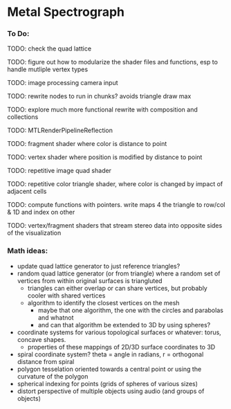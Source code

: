 Metal Spectrograph
==================

### To Do:

TODO: check the quad lattice

TODO: figure out how to modularize the shader files and functions, esp
  to handle mutliple vertex types

TODO: image processing camera input

TODO: rewrite nodes to run in chunks? avoids triangle draw max

TODO: explore much more functional rewrite with composition and
collections

TODO: MTLRenderPipelineReflection

TODO: fragment shader where color is distance to point

TODO: vertex shader where position is modified by distance to point

TODO: repetitive image quad shader

TODO: repetitive color triangle shader, where color is changed by impact
of adjacent cells

TODO: compute functions with pointers.  write maps 4 the triangle to row/col
& 1D and index on other

TODO: vertex/fragment shaders that stream stereo data into opposite
sides of the visualization

### Math ideas:

- update quad lattice generator to just reference triangles?
- random quad lattice generator (or from triangle) where a random set of 
  vertices from within original surfaces is triangluted
  - triangles can either overlap or can share vertices, but probably
    cooler with shared vertices
  - algorithm to identify the closest vertices on the mesh 
    - maybe that one algorithm, the one with the circles and parabolas and whatnot
    - and can that algorithm be extended to 3D by using spheres?
- coordinate systems for various topological surfaces or whatever:
  torus, concave shapes.
  - properties of these mappings of 2D/3D surface coordinates to 3D 
- spiral coordinate system? theta = angle in radians, r = orthogonal distance from spiral
- polygon tesselation oriented towards a central point or using the
  curvature of the polygon
- spherical indexing for points (grids of spheres of various sizes)
- distort perspective of multiple objects using audio (and groups of
  objects)

